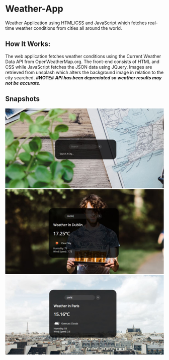 # Weather-App
Weather Application using HTML/CSS and JavaScript which fetches real-time weather conditions from cities all around the world.

## How It Works: 
The web application fetches weather conditions using the Current Weather Data API from OpenWeatherMap.org. The front-end consists of HTML and CSS while JavaScript fetches the JSON data using JQuery. Images are retrieved from unsplash which alters the background image in relation to the city searched. **#NOTE#** ***API has been depreciated so weather results may not be accurate.***

## Snapshots
![image](https://github.com/ishaanR87/Weather-App/blob/main/weatherApp/snapshots/home.JPG)
![image](https://github.com/ishaanR87/Weather-App/blob/main/weatherApp/snapshots/dublin.JPG)
![image](https://github.com/ishaanR87/Weather-App/blob/main/weatherApp/snapshots/paris.JPG)



